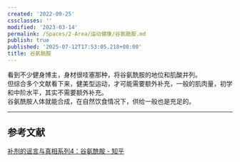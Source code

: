 ```yaml
---
created: '2022-09-25'
cssclasses: ''
modified: '2023-03-14'
permalink: /Spaces/2-Area/运动健康/谷氨酰胺.md
publish: true
published: '2025-07-12T17:53:05.218+08:00'
title: 谷氨酰胺
---
```

看到不少健身博主，身材很哇塞那种，将谷氨酰胺的地位和肌酸并列。  
但综合多个文献看下来，健美型运动，才可能需要额外补充，一般的肌肉量，初学和中阶水平，其实不需要额外补充。  
谷氨酰胺人体就能合成，在自然饮食情况下，供给一般也是充足的。

---

## 参考文献

[补剂的谣言与真相系列4：谷氨酰胺 - 知乎](https://zhuanlan.zhihu.com/p/113304729)